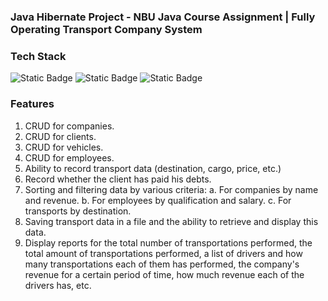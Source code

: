 ### Java Hibernate Project - NBU Java Course Assignment | Fully Operating Transport Company System

### Tech Stack
<p>
    <img alt="Static Badge" src="https://img.shields.io/badge/Hibernate-%E2%9C%93-yellow">
    <img alt="Static Badge" src="https://img.shields.io/badge/MySQL-%E2%9C%93-blue">
    <img alt="Static Badge" src="https://img.shields.io/badge/Java-%E2%9C%93-darkgrey">
</p>

### Features
1. CRUD for companies.
2. CRUD for clients.
3. CRUD for vehicles.
4. CRUD for employees.
5. Ability to record transport data (destination, cargo, price, etc.)
6. Record whether the client has paid his debts.
7. Sorting and filtering data by various criteria:
   a. For companies by name and revenue.
   b. For employees by qualification and salary.
   c. For transports by destination.
8. Saving transport data in a file and the ability to retrieve and
   display this data.
9. Display reports for the total number of transportations performed, the total amount of transportations performed, a list of drivers and how many transportations each of them has performed, the company's revenue for a certain period of time, how much revenue each of the drivers has, etc.